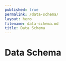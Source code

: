 ```yaml
---
published: true
permalink: /data-schema/
layout: hero
filename: data-schema.md
title: Data Schema
---
```


# Data Schema